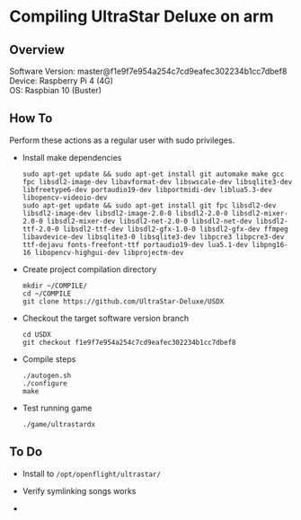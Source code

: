 # Compiling UltraStar Deluxe on arm

## Overview

Software Version: master@f1e9f7e954a254c7cd9eafec302234b1cc7dbef8  
Device: Raspberry Pi 4 (4G)  
OS: Raspbian 10 (Buster)  

## How To

Perform these actions as a regular user with sudo privileges.

- Install make dependencies

    ```
    sudo apt-get update && sudo apt-get install git automake make gcc fpc libsdl2-image-dev libavformat-dev libswscale-dev libsqlite3-dev libfreetype6-dev portaudio19-dev libportmidi-dev liblua5.3-dev libopencv-videoio-dev
    sudo apt-get update && sudo apt-get install git fpc libsdl2-dev libsdl2-image-dev libsdl2-image-2.0-0 libsdl2-2.0-0 libsdl2-mixer-2.0-0 libsdl2-mixer-dev libsdl2-net-2.0-0 libsdl2-net-dev libsdl2-ttf-2.0-0 libsdl2-ttf-dev libsdl2-gfx-1.0-0 libsdl2-gfx-dev ffmpeg libavdevice-dev libsqlite3-0 libsqlite3-dev libpcre3 libpcre3-dev ttf-dejavu fonts-freefont-ttf portaudio19-dev lua5.1-dev libpng16-16 libopencv-highgui-dev libprojectm-dev
    ```

- Create project compilation directory

    ```
    mkdir ~/COMPILE/
    cd ~/COMPILE
    git clone https://github.com/UltraStar-Deluxe/USDX
    ```

- Checkout the target software version branch

    ```
    cd USDX
    git checkout f1e9f7e954a254c7cd9eafec302234b1cc7dbef8
    ```

- Compile steps

    ```
    ./autogen.sh
    ./configure
    make
    ```

- Test running game

    ```
    ./game/ultrastardx
    ```

## To Do

- Install to `/opt/openflight/ultrastar/`

- Verify symlinking songs works

- 


